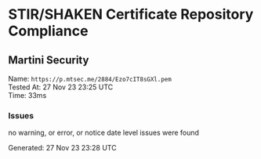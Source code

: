 # STIR/SHAKEN Certificate Repository Compliance

## Martini Security

Name: `https://p.mtsec.me/2884/Ezo7cIT8sGXl.pem`\
Tested At: 27 Nov 23 23:25 UTC\
Time: 33ms

### Issues

no warning, or error, or notice date level issues were found

Generated: 27 Nov 23 23:28 UTC